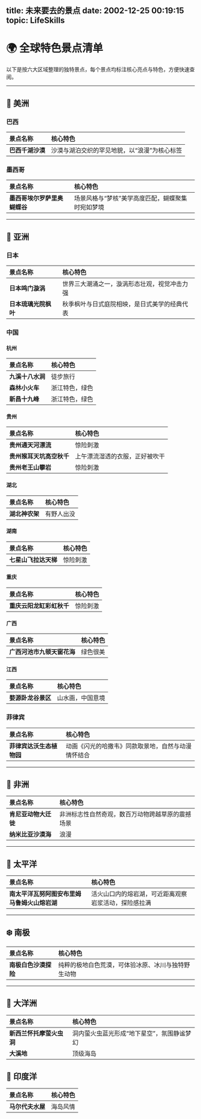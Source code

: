 title: 未来要去的景点
date: 2002-12-25 00:19:15
topic: LifeSkills
---

# 🌍 全球特色景点清单

以下是按六大区域整理的独特景点，每个景点均标注核心亮点与特色，方便快速查阅。

---

## 🎨 美洲

### 巴西

| 景点名称       | 核心特色                    |
|:-----------|:------------------------|
| **巴西千湖沙漠** | 沙漠与湖泊交织的罕见地貌，以“浪漫”为核心标签 |

### 墨西哥

| 景点名称             | 核心特色                      |
|:-----------------|:--------------------------|
| **墨西哥埃尔罗萨里奥蝴蝶谷** | 场景风格与“梦核”美学高度匹配，蝴蝶聚集时宛如梦境 |

---

## 🌸 亚洲

### 日本

| 景点名称         | 核心特色                   |
|:-------------|:-----------------------|
| **日本鸣门漩涡**   | 世界三大潮涌之一，漩涡形态壮观，视觉冲击力强 |
| **日本琉璃光院枫叶** | 秋季枫叶与日式庭院相映，是日式美学的经典代表 |

### 中国

#### 杭州

| 景点名称       | 核心特色    |
|:-----------|:--------|
| **九溪十八水涧** | 徒步旅行    |
| **森林小火车**  | 浙江特色，绿色 |
| **新昌十九峰**  | 浙江特色，绿色 |

#### 贵州

| 景点名称           | 核心特色            |
|:---------------|:----------------|
| **贵州通天河漂流**    | 惊险刺激            |
| **贵州猴耳天坑高空秋千** | 上午漂流湿透的衣服，正好被吹干 |
| **贵州老王山攀岩**    | 惊险刺激            |

#### 湖北

| 景点名称      | 核心特色  |
|:----------|:------|
| **湖北神农架** | 有野人出没 |

#### 湖南

| 景点名称         | 核心特色 |
|:-------------|:-----|
| **七星山飞拉达天梯** | 惊险刺激 |

#### 重庆

| 景点名称           | 核心特色 |
|:---------------|:-----|
| **重庆云阳龙缸彩虹秋千** | 惊险刺激 |

#### 广西

| 景点名称            | 核心特色 |
|:----------------|:-----|
| **广西河池市九顿天窗花海** | 绿色很美 |

#### 江西

| 景点名称        | 核心特色     |
|:------------|:---------|
| **婺源卧龙谷景区** | 山水画，中国意境 |

### 菲律宾

| 景点名称           | 核心特色                      |
|:---------------|:--------------------------|
| **菲律宾达沃生态植物园** | 动画《闪光的哈撒韦》同款取景地，自然与动漫情怀结合 |

---

## 🦁 非洲

| 景点名称         | 核心特色                     |
|:-------------|:-------------------------|
| **肯尼亚动物大迁徙** | 非洲标志性自然奇观，数百万动物跨越草原的震撼场景 |
| **纳米比亚沙漠海**  | 浪漫                       |

---

## 🌊 太平洋

| 景点名称                     | 核心特色                       |
|:-------------------------|:---------------------------|
| **南太平洋瓦努阿图安布里姆马鲁姆火山熔岩湖** | 活火山口内的熔岩湖，可近距离观察岩浆活动，探险感拉满 |

---

## ❄️ 南极

| 景点名称         | 核心特色                      |
|:-------------|:--------------------------|
| **南极白色沙漠探险** | 纯粹的极地白色荒漠，可体验冰原、冰川与独特野生动物 |

---

## 🦘 大洋洲

| 景点名称           | 核心特色                   |
|:---------------|:-----------------------|
| **新西兰怀托摩萤火虫洞** | 洞内萤火虫蓝光形成“地下星空”，氛围静谧梦幻 |
| **大溪地**        | 顶级海岛                   |

## 🦘 印度洋

| 景点名称       | 核心特色 |
|:-----------|:-----|
| **马尔代夫水屋** | 海岛风情 |


